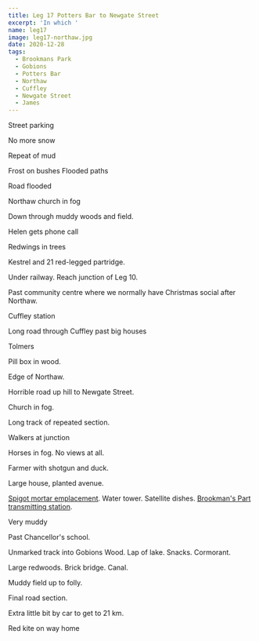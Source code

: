 ```yaml
---
title: Leg 17 Potters Bar to Newgate Street
excerpt: 'In which '
name: leg17
image: leg17-northaw.jpg
date: 2020-12-28
tags:
  - Brookmans Park
  - Gobions
  - Potters Bar
  - Northaw
  - Cuffley
  - Newgate Street
  - James
---
```


Street parking

No more snow

Repeat of mud

Frost on bushes
Flooded paths

Road flooded

Northaw church in fog

Down through muddy woods and field.

Helen gets phone call

Redwings in trees

Kestrel and 21 red-legged partridge.

Under railway. Reach junction of Leg 10.

Past community centre where we normally have Christmas social after Northaw.

Cuffley station

Long road through Cuffley past big houses

Tolmers

Pill box in wood.

Edge of Northaw.

Horrible road up hill to Newgate Street.

Church in fog.

Long track of repeated section.

Walkers at junction

Horses in fog. No views at all.

Farmer with shotgun and duck.

Large house, planted avenue.

[Spigot mortar emplacement](https://www.northmymmshistory.uk/2018/01/brookmans-parks-spigot-mortar.html). Water tower. Satellite dishes. [Brookman's Part transmitting station](https://www.northmymmshistory.uk/2018/01/a-history-of-brookmans-park.html).

Very muddy

Past Chancellor's school.

Unmarked track into Gobions Wood. Lap of lake. Snacks. Cormorant.

Large redwoods. Brick bridge. Canal.

Muddy field up to folly.

Final road section.

Extra little bit by car to get to 21 km.

Red kite on way home

